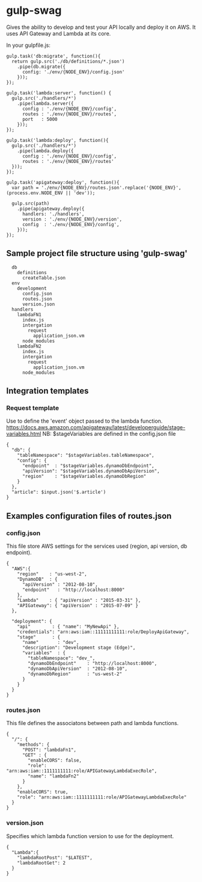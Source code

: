 # gulp-swag

Gives the ability to develop and test your API locally and deploy it on AWS.
It uses API Gateway and Lambda at its core.

In your gulpfile.js:


    gulp.task('db:migrate', function(){
      return gulp.src('./db/definitions/*.json')
        .pipe(db.migrate({
          config: './env/{NODE_ENV}/config.json'
        }));
    });
    
    gulp.task('lambda:server', function() {
      gulp.src('./handlers/*')
        .pipe(lambda.server({
          config : './env/{NODE_ENV}/config',
          routes : './env/{NODE_ENV}/routes',
          port   : 5000
        }));
    });
    
    gulp.task('lambda:deploy', function(){
      gulp.src('./handlers/*')
        .pipe(lambda.deploy({
          config : './env/{NODE_ENV}/config',
          routes : './env/{NODE_ENV}/routes'
      }));
    });
    
    gulp.task('apigateway:deploy', function(){
      var path = './env/{NODE_ENV}/routes.json'.replace('{NODE_ENV}',(process.env.NODE_ENV || 'dev'));
    
      gulp.src(path)
        .pipe(apigateway.deploy({
          handlers: './handlers',
          version : './env/{NODE_ENV}/version',
          config  : './env/{NODE_ENV}/config',
        }));
    });
  

## Sample project file structure using 'gulp-swag'


      db
        definitions
          createTable.json     
      env
        development
          config.json
          routes.json
          version.json
      handlers
        lambdaFN1
          index.js
          intergation
            request
              application_json.vm
          node_modules    
        lambdaFN2
          index.js
          intergation
            request
              application_json.vm
          node_modules


## Integration templates

### Request template
Use to define the 'event' object passed to the lambda function.
https://docs.aws.amazon.com/apigateway/latest/developerguide/stage-variables.html
NB: $stageVariables are defined in the config.json file


    {
      "db": {
        "tableNamespace": "$stageVariables.tableNamespace",
        "config": {
          "endpoint"  : "$stageVariables.dynamoDbEndpoint",
          "apiVersion": "$stageVariables.dynamoDbApiVersion",
          "region"    : "$stageVariables.dynamoDbRegion"
        }
      },
      "article": $input.json('$.article')
    }
      

## Examples configuration files of routes.json

### config.json
This file store AWS settings for the services used (region, api version, db endpoint).

    
    {
      "AWS":{
        "region"    : "us-west-2",
        "DynamoDB"  : {
          "apiVersion" : "2012-08-10",
          "endpoint"   : "http://localhost:8000"
        },
        "Lambda"    : { "apiVersion" : "2015-03-31" },
        "APIGateway": { "apiVersion" : "2015-07-09" }
      },
    
      "deployment": {
        "api"        : { "name": "MyNewApi" },
        "credentials": "arn:aws:iam::11111111111:role/DeployApiGateway",
        "stage"      : {
          "name"       : "dev",
          "description": "Development stage (Edge)",
          "variables"  : { 
            "tableNamespace": "dev_",
            "dynamoDbEndpoint"    : "http://localhost:8000",
            "dynamoDbApiVersion"  : "2012-08-10",
            "dynamoDbRegion"      : "us-west-2"
          }
        }
      }
    }


### routes.json
This file defines the associatons between path and lambda functions.

    
    {
      "/": {
        "methods": {
          "POST": "lambdaFn1",
          "GET" : {
            "enableCORS": false,
            "role": "arn:aws:iam::1111111111:role/APIGatewayLambdaExecRole",
            "name": "lambdaFn2"
          }
        },
        "enableCORS": true,
        "role": "arn:aws:iam::1111111111:role/APIGatewayLambdaExecRole"
      }
    }


### version.json
Specifies which lambda function version to use for the deployment.


    {
      "Lambda":{
        "lambdaRootPost": "$LATEST",
        "lambdaRootGet": 2
      }
    }
